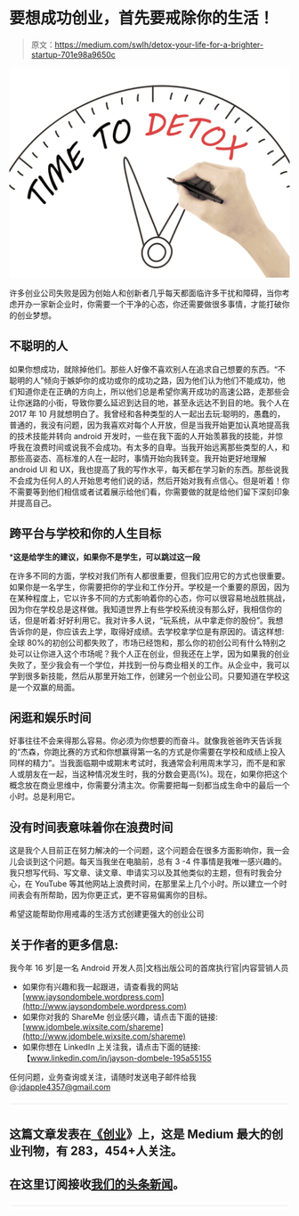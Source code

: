 # 要想成功创业，首先要戒除你的生活！

> 原文：<https://medium.com/swlh/detox-your-life-for-a-brighter-startup-701e98a9650c>

![](img/0888323c0a84d1afa136211af6c0cdd8.png)

许多创业公司失败是因为创始人和创新者几乎每天都面临许多干扰和障碍，当你考虑开办一家新企业时，你需要一个干净的心态，你还需要做很多事情，才能打破你的创业梦想。

## 不聪明的人

如果你想成功，就除掉他们。那些人好像不喜欢别人在追求自己想要的东西。“不聪明的人”倾向于嫉妒你的成功或你的成功之路，因为他们认为他们不能成功，他们知道你走在正确的方向上，所以他们总是希望你离开成功的高速公路，走那些会让你迷路的小街，导致你要么延迟到达目的地，甚至永远达不到目的地。我个人在 2017 年 10 月就想明白了。我曾经和各种类型的人一起出去玩:聪明的，愚蠢的，普通的，我没有问题，因为我喜欢对每个人开放，但是当我开始更加认真地提高我的技术技能并转向 android 开发时，一些在我下面的人开始羡慕我的技能，并惊呼我在浪费时间或说我不会成功。有太多的自卑。当我开始远离那些类型的人，和那些高姿态、高标准的人在一起时，事情开始向我转变。我开始更好地理解 android UI 和 UX，我也提高了我的写作水平，每天都在学习新的东西。那些说我不会成为任何人的人开始思考他们说的话，然后开始对我有点信心。但是听着！你不需要等到他们相信或者试着展示给他们看，你需要做的就是给他们留下深刻印象并提高自己。

## 跨平台与学校和你的人生目标

***这是给学生的建议，如果你不是学生，可以跳过这一段**

在许多不同的方面，学校对我们所有人都很重要，但我们应用它的方式也很重要。如果你是一名学生，你需要把你的学业和工作分开。学校是一个重要的原因，因为在某种程度上，它以许多不同的方式影响着你的心态，你可以很容易地战胜挑战，因为你在学校总是这样做。我知道世界上有些学校系统没有那么好，我相信你的话，但是听着:好好利用它。我对许多人说，“玩系统，从中拿走你的股份”。我想告诉你的是，你应该去上学，取得好成绩。去学校拿学位是有原因的。请这样想:全球 80%的初创公司都失败了，市场已经饱和，那么你的初创公司有什么特别之处可以让你进入这个市场呢？我个人正在创业，但我还在上学，因为如果我的创业失败了，至少我会有一个学位，并找到一份与商业相关的工作。从企业中，我可以学到很多新技能，然后从那里开始工作，创建另一个创业公司。只要知道在学校这是一个双赢的局面。

## 闲逛和娱乐时间

好事往往不会来得那么容易。你必须为你想要的而奋斗。就像我爸爸昨天告诉我的“杰森，你跑比赛的方式和你想赢得第一名的方式是你需要在学校和成绩上投入同样的精力”。当我面临期中或期末考试时，我通常会利用周末学习，而不是和家人或朋友在一起，当这种情况发生时，我的分数会更高(%)。现在，如果你把这个概念放在商业思维中，你需要分清主次。你需要把每一刻都当成生命中的最后一个小时。总是利用它。

## 没有时间表意味着你在浪费时间

这是我个人目前正在努力解决的一个问题，这个问题会在很多方面影响你，我一会儿会谈到这个问题。每天当我坐在电脑前，总有 3 -4 件事情是我唯一感兴趣的。我只想写代码、写文章、读文章、申请实习以及其他类似的主题，但有时我会分心，在 YouTube 等其他网站上浪费时间，在那里呆上几个小时。所以建立一个时间表会有所帮助，因为你更正式，更不容易偏离你的目标。

希望这能帮助你用戒毒的生活方式创建更强大的创业公司

## 关于作者的更多信息:

我今年 16 岁|是一名 Android 开发人员|文档出版公司的首席执行官|内容营销人员

*   如果你有兴趣和我一起跟进，请查看我的网站[www.jaysondombele.wordpress.com](http://www.jaysondombele.wordpress.com)
*   如果你对我的 ShareMe 创业感兴趣，请点击下面的链接:[www.jdombele.wixsite.com/shareme](http://www.jdombele.wixsite.com/shareme)
*   如果你想在 LinkedIn 上关注我，请点击下面的链接:【www.linkedin.com/in/jayson-dombele-195a55155 

任何问题，业务查询或关注，请随时发送电子邮件给我@:jdapple4357@gmail.com

![](img/731acf26f5d44fdc58d99a6388fe935d.png)

## 这篇文章发表在[《创业](https://medium.com/swlh)》上，这是 Medium 最大的创业刊物，有 283，454+人关注。

## 在这里订阅接收[我们的头条新闻](http://growthsupply.com/the-startup-newsletter/)。

![](img/731acf26f5d44fdc58d99a6388fe935d.png)